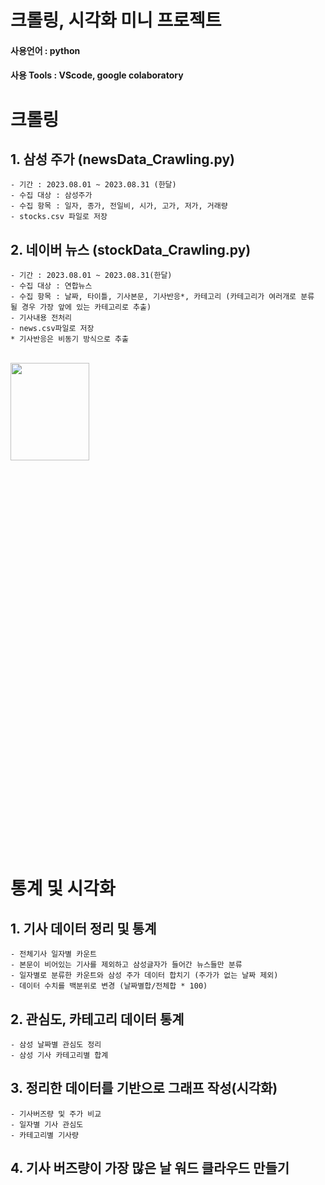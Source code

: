# 크롤링, 시각화 미니 프로젝트

#### 사용언어 : python
#### 사용 Tools : VScode, google colaboratory

# 크롤링

## 1. 삼성 주가 (newsData_Crawling.py)
    - 기간 : 2023.08.01 ~ 2023.08.31 (한달)
    - 수집 대상 : 삼성주가
    - 수집 항목 : 일자, 종가, 전일비, 시가, 고가, 저가, 거래량
    - stocks.csv 파일로 저장

## 2. 네이버 뉴스 (stockData_Crawling.py)
    - 기간 : 2023.08.01 ~ 2023.08.31(한달)
    - 수집 대상 : 연합뉴스
    - 수집 항목 : 날짜, 타이틀, 기사본문, 기사반응*, 카테고리 (카테고리가 여러개로 분류 될 경우 가장 앞에 있는 카테고리로 추출)
    - 기사내용 전처리
    - news.csv파일로 저장
    * 기사반응은 비동기 방식으로 추출
<br/>

<img src="https://github.com/yumioh/data_analysis/assets/38059057/8547f4ff-fd7f-478c-8ad4-dc66fc0c8475" width="50%" height="20%" />

# 통계 및 시각화

## 1. 기사 데이터 정리 및 통계
    - 전체기사 일자별 카운트
    - 본문이 비어있는 기사를 제외하고 삼성글자가 들어간 뉴스들만 분류
    - 일자별로 분류한 카운트와 삼성 주가 데이터 합치기 (주가가 없는 날짜 제외)
    - 데이터 수치를 백분위로 변경 (날짜별합/전체합 * 100)
    
   
## 2. 관심도, 카테고리 데이터 통계
    - 삼성 날짜별 관심도 정리
    - 삼성 기사 카테고리별 합계


## 3. 정리한 데이터를 기반으로 그래프 작성(시각화)
    - 기사버즈량 및 주가 비교
    - 일자별 기사 관심도 
    - 카테고리별 기사량

## 4. 기사 버즈량이 가장 많은 날 워드 클라우드 만들기



